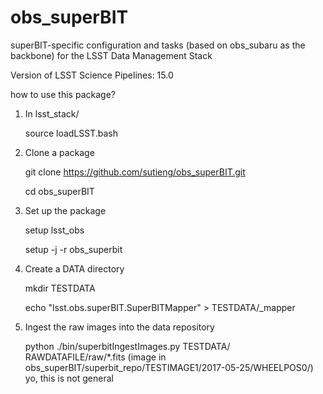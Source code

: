 # obs_superBIT

superBIT-specific configuration and tasks (based on obs_subaru as the backbone) for the LSST Data Management Stack

Version of LSST Science Pipelines: 15.0

how to use this package?
1. In lsst_stack/
	
	source loadLSST.bash

2. Clone a package

	git clone https://github.com/sutieng/obs_superBIT.git
  
	cd obs_superBIT

3. Set up the package

 	setup lsst_obs
  
 	setup -j -r obs_superbit

4. Create a DATA directory

 	mkdir TESTDATA
  
 	echo "lsst.obs.superBIT.SuperBITMapper" >  TESTDATA/_mapper

5. Ingest the raw images into the data repository

 	python ./bin/superbitIngestImages.py TESTDATA/ RAWDATAFILE/raw/*.fits (image in obs_superBIT/superbit_repo/TESTIMAGE1/2017-05-25/WHEELPOS0/) yo, this is not general
